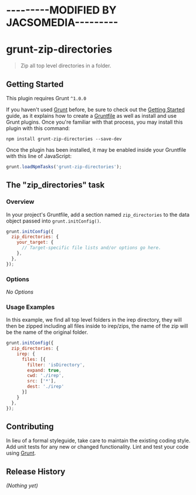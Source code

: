# ---------MODIFIED BY JACSOMEDIA---------

# grunt-zip-directories

> Zip all top level directories in a folder.

## Getting Started
This plugin requires Grunt `^1.0.0`

If you haven't used [Grunt](http://gruntjs.com/) before, be sure to check out the [Getting Started](http://gruntjs.com/getting-started) guide, as it explains how to create a [Gruntfile](http://gruntjs.com/sample-gruntfile) as well as install and use Grunt plugins. Once you're familiar with that process, you may install this plugin with this command:

```shell
npm install grunt-zip-directories --save-dev
```

Once the plugin has been installed, it may be enabled inside your Gruntfile with this line of JavaScript:

```js
grunt.loadNpmTasks('grunt-zip-directories');
```

## The "zip_directories" task

### Overview
In your project's Gruntfile, add a section named `zip_directories` to the data object passed into `grunt.initConfig()`.

```js
grunt.initConfig({
  zip_directories: {
    your_target: {
      // Target-specific file lists and/or options go here.
    },
  },
});
```

### Options

*No Options*

### Usage Examples

In this example, we find all top level folders in the irep directory, they will then be zipped including all files inside to irep/zips, the name of the zip will be the name of the original folder.

```js
grunt.initConfig({
  zip_directories: {
	irep: {
      files: [{
        filter: 'isDirectory',
        expand: true,
        cwd: './irep',
        src: ['*'],
        dest: './irep'
      }]
    }
  },
});
```

## Contributing
In lieu of a formal styleguide, take care to maintain the existing coding style. Add unit tests for any new or changed functionality. Lint and test your code using [Grunt](http://gruntjs.com/).

## Release History
_(Nothing yet)_
